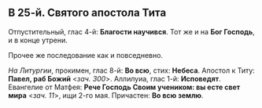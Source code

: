 
## В 25-й. Святого апостола Тита

Отпустительный, глас 4-й: **Благости научився**. Тот же и на **Бог Господь**, и в конце утрени. 

Прочее же последование как и повседневно. 

*На Литургии*, прокимен, глас 8-й: **Во всю**, стих: **Небеса**. 
Апостол к Титу: **Павел, раб Божий** <*зач. 300*>. 
Аллилуиа, глас 1-й: **Исповедят**. 
Евангелие от Матфея: **Рече Господь Своим учеником: вы есте свет мира** <*зач. 11*>, ищи 2-го мая. 
Причастен: **Во всю землю**.
